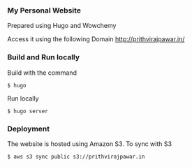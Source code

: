 ### My Personal Website
Prepared using Hugo and Wowchemy

Access it using the following Domain
http://prithvirajpawar.in/

### Build and Run locally
Build with the command
```shell
$ hugo
```
Run locally
```shell
$ hugo server
```
### Deployment
The website is hosted using Amazon S3.
To sync with S3
```shell
$ aws s3 sync public s3://prithvirajpawar.in
```
